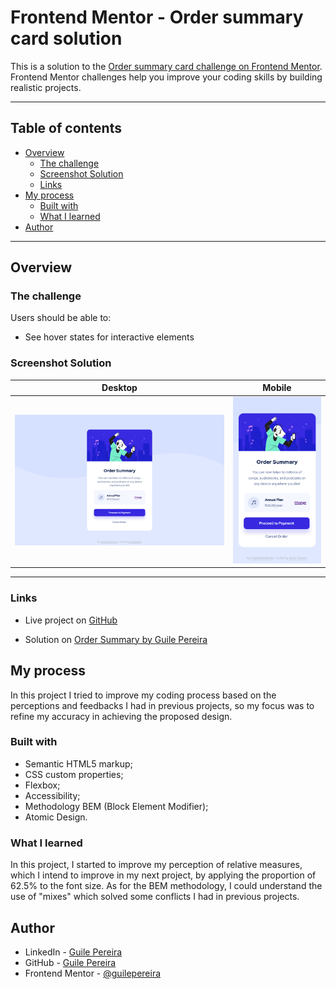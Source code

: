 # Frontend Mentor - Order summary card solution

This is a solution to the [Order summary card challenge on Frontend Mentor](https://www.frontendmentor.io/challenges/order-summary-component-QlPmajDUj). Frontend Mentor challenges help you improve your coding skills by building realistic projects. 

-------

## Table of contents

- [Overview](#overview)
  - [The challenge](#the-challenge)
  - [Screenshot Solution](#screenshot-solution)
  - [Links](#links)
- [My process](#my-process)
  - [Built with](#built-with)
  - [What I learned](#what-i-learned)
- [Author](#author)

-------

## Overview

  ### **The challenge**

  Users should be able to:

  - See hover states for interactive elements


### Screenshot Solution

| Desktop | Mobile |
|---|---|
|![Layout Desktop](design/solution_desktop.png)|![Layout Mobile](design/solution_mobile.png)|

-------

### Links

- Live project on [GitHub](https://guilepereira.github.io/html-css/order-summary/)

- Solution on [Order Summary by Guile Pereira](https://www.frontendmentor.io/solutions/product-preview-card-using-bem-pWNH_SaSjY)

## My process

In this project I tried to improve my coding process based on the perceptions and feedbacks I had in previous projects, so my focus was to refine my accuracy in achieving the proposed design.

### Built with

- Semantic HTML5 markup;
- CSS custom properties;
- Flexbox;
- Accessibility;
- Methodology BEM (Block Element Modifier);
- Atomic Design.

### What I learned

In this project, I started to improve my perception of relative measures, which I intend to improve in my next project, by applying the proportion of 62.5% to the font size. As for the BEM methodology, I could understand the use of "mixes" which solved some conflicts I had in previous projects.

## Author

- LinkedIn - [Guile Pereira](https://www.linkedin.com/in/guilevpereira/)
- GitHub - [Guile Pereira](https://github.com/guilepereira)
- Frontend Mentor - [@guilepereira](https://www.frontendmentor.io/profile/guilepereira)

